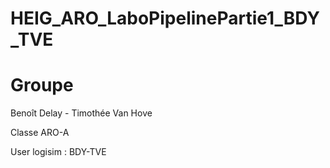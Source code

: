 # HEIG_ARO_LaboPipelinePartie1_BDY_TVE


# Groupe

Benoît Delay - Timothée Van Hove

Classe ARO-A

User logisim : BDY-TVE
